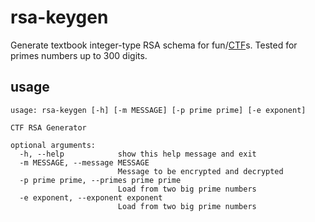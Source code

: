 # rsa-keygen
Generate textbook integer-type RSA schema for fun/[CTF](https://ctftime.org/)s. Tested for primes numbers up to 300 digits.

## usage

```
usage: rsa-keygen [-h] [-m MESSAGE] [-p prime prime] [-e exponent]

CTF RSA Generator

optional arguments:
  -h, --help            show this help message and exit
  -m MESSAGE, --message MESSAGE
                        Message to be encrypted and decrypted
  -p prime prime, --primes prime prime
                        Load from two big prime numbers
  -e exponent, --exponent exponent
                        Load from two big prime numbers
 ```
